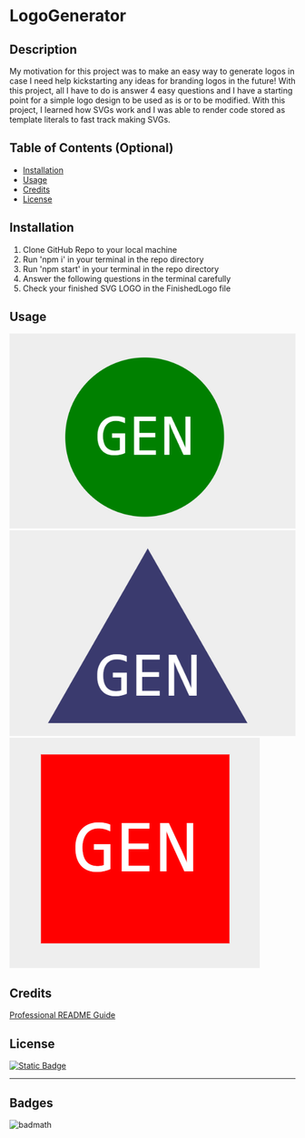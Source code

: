 # LogoGenerator

## Description

My motivation for this project was to make an easy way to generate logos in case I need help kickstarting any ideas for branding logos in the future!
With this project, all I have to do is answer 4 easy questions and I have a starting point for a simple logo design to be used as is or to be modified.
With this project, I learned how SVGs work and I was able to render code stored as template literals to fast track making SVGs.

## Table of Contents (Optional)

- [Installation](#installation)
- [Usage](#usage)
- [Credits](#credits)
- [License](#license)

## Installation

1. Clone GitHub Repo to your local machine
2. Run 'npm i' in your terminal in the repo directory
3. Run 'npm start' in your terminal in the repo directory
4. Answer the following questions in the terminal carefully
5. Check your finished SVG LOGO in the FinishedLogo file

## Usage

![SVG circle](images/MDcircle.png)
![SVG triangle](images/MDtriangle.png)
![SVG square](images/MDsquare.png)

## Credits

[Professional README Guide](https://coding-boot-camp.github.io/full-stack/github/professional-readme-guide)

## License

[![Static Badge](https://img.shields.io/badge/Liscense-MIT-blue)](https://choosealicense.com/licenses/mit/)

---

## Badges

![badmath](https://img.shields.io/github/languages/top/lernantino/badmath)
